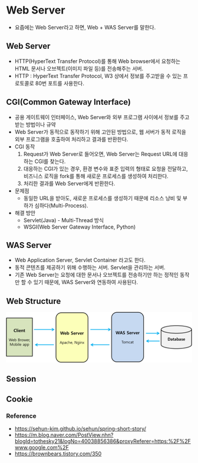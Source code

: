 # Web Server
* 요즘에는 Web Server라고 하면, Web + WAS Server를 말한다.

## Web Server
* HTTP(HyperText Transfer Protocol)를 통해 Web browser에서 요청하는 HTML 문서나 오브젝트(이미지 파일 등)를 전송해주는 서버.
* HTTP : HyperText Transfer Protocol, W3 상에서 정보를 주고받을 수 있는 프로토콜로 80번 포트를 사용한다.

## CGI(Common Gateway Interface)
* 공용 게이트웨이 인터페이스, Web Server와 외부 프로그램 사이에서 정보를 주고받는 방법이나 규약
* Web Server가 동적으로 동작하기 위해 고안된 방법으로, 웹 서버가 동적 로직을 외부 프로그램을 호출하여 처리하고 결과를 반환한다.
* CGI 동작
    1) Request가 Web Server로 들어오면, Web Server는 Request URL에 대응하는 CGI를 찾는다.
    2) 대응하는 CGI가 있는 경우, 환경 변수와 표준 입력의 형태로 요청을 전달하고, 비즈니스 로직을 fork를 통해 새로운 프로세스를 생성하여 처리한다.
    3) 처리한 결과를 Web Server에게 반환한다.
* 문제점
    * 동일한 URL을 받아도, 새로운 프로세스를 생성하기 때문에 리소스 낭비 및 부하가 심하다(Multi-Process).
* 해결 방안
    * Servlet(Java) - Multi-Thread 방식
    * WSGI(Web Server Gateway Interface, Python) 
    
    
## WAS Server
* Web Application Server, Servlet Container 라고도 한다.
* 동적 콘텐츠를 제공하기 위해 수행하는 서버. Servlet을 관리하는 서버.
* 기존 Web Server는 요청에 대한 문서나 오브젝트를 전송하기만 하는 정적인 동작만 할 수 있기 때문에, WAS Server와 연동하여 사용된다.


## Web Structure
![WebStructure](img/WebArchitecture.png)


## Session



## Cookie





### Reference
* https://sehun-kim.github.io/sehun/spring-short-story/
* https://m.blog.naver.com/PostView.nhn?blogId=tothesky21&logNo=40038856386&proxyReferer=https:%2F%2Fwww.google.com%2F
* https://brownbears.tistory.com/350
